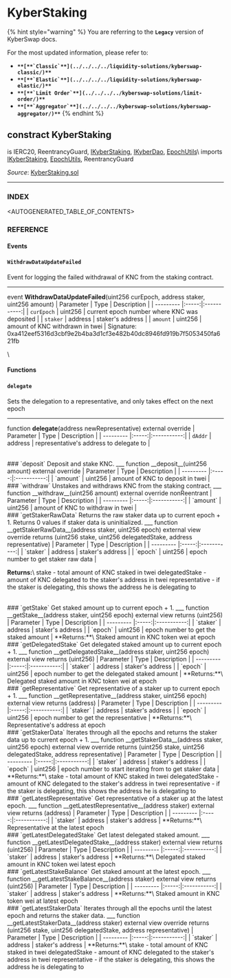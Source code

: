 # KyberStaking

{% hint style="warning" %}
You are referring to the **`Legacy`** version of KyberSwap docs.

For the most updated information, please refer to:

* **``**[**`Classic`**](../../../../liquidity-solutions/kyberswap-classic/)**``**
* **``**[**`Elastic`**](../../../../liquidity-solutions/kyberswap-elastic/)**``**
* **``**[**`Limit Order`**](../../../../kyberswap-solutions/limit-order/)**``**
* **``**[**`Aggregator`**](../../../../kyberswap-solutions/kyberswap-aggregator/)**``**
{% endhint %}

## constract KyberStaking

is IERC20, ReentrancyGuard, [IKyberStaking](https://docs.kyberswap.com/Legacy/api-abi/core-smart-contracts/api\_abi-ikyberstaking.md), [IKyberDao](https://docs.kyberswap.com/Legacy/api-abi/core-smart-contracts/api\_abi-ikyberdao.md), [EpochUtils](https://docs.kyberswap.com/Legacy/api-abi/core-smart-contracts/api\_abi-epochutils.md)\ imports [IKyberStaking](https://docs.kyberswap.com/Legacy/api-abi/core-smart-contracts/api\_abi-ikyberstaking.md), [EpochUtils](https://docs.kyberswap.com/Legacy/api-abi/core-smart-contracts/api\_abi-epochutils.md), ReentrancyGuard

_Source_: [KyberStaking.sol](https://github.com/KyberNetwork/smart-contracts/blob/master/contracts/sol6/Dao/KyberStaking.sol)

***

### INDEX[​](https://docs.kyberswap.com/Legacy/api-abi/core-smart-contracts/api\_abi-kyberstaking#index) <a href="#index" id="index"></a>

\<AUTOGENERATED\_TABLE\_OF\_CONTENTS>

### REFERENCE[​](https://docs.kyberswap.com/Legacy/api-abi/core-smart-contracts/api\_abi-kyberstaking#reference) <a href="#reference" id="reference"></a>

#### Events[​](https://docs.kyberswap.com/Legacy/api-abi/core-smart-contracts/api\_abi-kyberstaking#events) <a href="#events" id="events"></a>

#### `WithdrawDataUpdateFailed`[​](https://docs.kyberswap.com/Legacy/api-abi/core-smart-contracts/api\_abi-kyberstaking#withdrawdataupdatefailed) <a href="#withdrawdataupdatefailed" id="withdrawdataupdatefailed"></a>

Event for logging the failed withdrawal of KNC from the staking contract.

***

event **WithdrawDataUpdateFailed**(uint256 curEpoch, address staker, uint256 amount) | Parameter | Type | Description | | --------- |:-----:|:-----------:| | `curEpoch` | uint256 | current epoch number where KNC was deposited | | `staker` | address | staker's address | | `amount` | uint256 | amount of KNC withdrawn in twei | Signature: 0xa412eef5316d3cbf9e2b4ba3d1cf3e482b40dc8946fd919b7f5053450fa621fb

\


#### Functions[​](https://docs.kyberswap.com/Legacy/api-abi/core-smart-contracts/api\_abi-kyberstaking#functions) <a href="#functions" id="functions"></a>

#### `delegate`[​](https://docs.kyberswap.com/Legacy/api-abi/core-smart-contracts/api\_abi-kyberstaking#delegate) <a href="#delegate" id="delegate"></a>

Sets the delegation to a representative, and only takes effect on the next epoch

***

function **delegate**(address newRepresentative) external override | Parameter | Type | Description | | --------- |:-----:|:-----------:| | `dAddr` | address | representative's address to delegate to |

\
\### \`deposit\` Deposit and stake KNC. \_\_\_ function \_\_deposit\_\_(uint256 amount) external override | Parameter | Type | Description | | --------- |:-----:|:-----------:| | \`amount\` | uint256 | amount of KNC to deposit in twei |\
\### \`withdraw\` Unstakes and withdraws KNC from the staking contract. \_\_\_ function \_\_withdraw\_\_(uint256 amount) external override nonReentrant | Parameter | Type | Description | | --------- |:-----:|:-----------:| | \`amount\` | uint256 | amount of KNC to withdraw in twei |\
\### \`getStakerRawData\` Returns the raw staker data up to current epoch + 1. Returns 0 values if staker data is uninitialized. \_\_\_ function \_\_getStakerRawData\_\_(address staker, uint256 epoch) external view override returns (uint256 stake, uint256 delegatedStake, address representative) | Parameter | Type | Description | | --------- |:-----:|:-----------:| | \`staker\` | address | staker's address | | \`epoch\` | uint256 | epoch number to get staker raw data |

**Returns:**\ stake - total amount of KNC staked in twei delegatedStake - amount of KNC delegated to the staker's address in twei representative - if the staker is delegating, this shows the address he is delegating to

\
\### \`getStake\` Get staked amount up to current epoch + 1. \_\_\_ function \_\_getStake\_\_(address staker, uint256 epoch) external view returns (uint256) | Parameter | Type | Description | | --------- |:-----:|:-----------:| | \`staker\` | address | staker's address | | \`epoch\` | uint256 | epoch number to get the staked amount | \*\*Returns:\*\*\ Staked amount in KNC token wei at epoch\
\### \`getDelegatedStake\` Get delegated staked amount up to current epoch + 1. \_\_\_ function \_\_getDelegatedStake\_\_(address staker, uint256 epoch) external view returns (uint256) | Parameter | Type | Description | | --------- |:-----:|:-----------:| | \`staker\` | address | staker's address | | \`epoch\` | uint256 | epoch number to get the delegated staked amount | \*\*Returns:\*\*\ Delegated staked amount in KNC token wei at epoch\
\### \`getRepresentative\` Get representative of a staker up to current epoch + 1. \_\_\_ function \_\_getRepresentative\_\_(address staker, uint256 epoch) external view returns (address) | Parameter | Type | Description | | --------- |:-----:|:-----------:| | \`staker\` | address | staker's address | | \`epoch\` | uint256 | epoch number to get the representative | \*\*Returns:\*\*\ Representative's address at epoch\
\### \`getStakerData\` Iterates through all the epochs and returns the staker data up to current epoch + 1. \_\_\_ function \_\_getStakerData\_\_(address staker, uint256 epoch) external view override returns (uint256 stake, uint256 delegatedStake, address representative) | Parameter | Type | Description | | --------- |:-----:|:-----------:| | \`staker\` | address | staker's address | | \`epoch\` | uint256 | epoch number to start iterating from to get staker data | \*\*Returns:\*\*\ stake - total amount of KNC staked in twei delegatedStake - amount of KNC delegated to the staker's address in twei representative - if the staker is delegating, this shows the address he is delegating to\
\### \`getLatestRepresentative\` Get representative of a staker up at the latest epoch. \_\_\_ function \_\_getLatestRepresentative\_\_(address staker) external view returns (address) | Parameter | Type | Description | | --------- |:-----:|:-----------:| | \`staker\` | address | staker's address | \*\*Returns:\*\*\ Representative at the latest epoch\
\### \`getLatestDelegatedStake\` Get latest delegated staked amount. \_\_\_ function \_\_getLatestDelegatedStake\_\_(address staker) external view returns (uint256) | Parameter | Type | Description | | --------- |:-----:|:-----------:| | \`staker\` | address | staker's address | \*\*Returns:\*\*\ Delegated staked amount in KNC token wei latest epoch\
\### \`getLatestStakeBalance\` Get staked amount at the latest epoch. \_\_\_ function \_\_getLatestStakeBalance\_\_(address staker) external view returns (uint256) | Parameter | Type | Description | | --------- |:-----:|:-----------:| | \`staker\` | address | staker's address | \*\*Returns:\*\*\ Staked amount in KNC token wei at latest epoch\
\### \`getLatestStakerData\` Iterates through all the epochs until the latest epoch and returns the staker data. \_\_\_ function \_\_getLatestStakerData\_\_(address staker) external view override returns (uint256 stake, uint256 delegatedStake, address representative) | Parameter | Type | Description | | --------- |:-----:|:-----------:| | \`staker\` | address | staker's address | \*\*Returns:\*\*\ stake - total amount of KNC staked in twei delegatedStake - amount of KNC delegated to the staker's address in twei representative - if the staker is delegating, this shows the address he is delegating to
